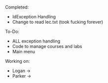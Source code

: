 Completed:
- IdException Handling
- Change to read lec.txt (took fucking forever)

To-Do:
- ALL exception handling
- Code to manage courses and labs
- Main menu


Working on:
- Logan ->
- Parker -> 
